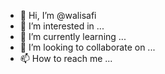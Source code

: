- 👋 Hi, I’m @walisafi
- 👀 I’m interested in ...
- 🌱 I’m currently learning ...
- 💞️ I’m looking to collaborate on ...
- 📫 How to reach me ...

<!---
walisafi/walisafi is a ✨ special ✨ repository because its `README.md` (this file) appears on your GitHub profile.
You can click the Preview link to take a look at your changes.
--->
